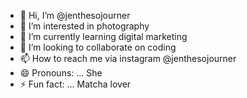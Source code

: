 - 👋 Hi, I’m @jenthesojourner
- 👀 I’m interested in photography
- 🌱 I’m currently learning digital marketing
- 💞️ I’m looking to collaborate on coding
- 📫 How to reach me via instagram @jenthesojourner
- 😄 Pronouns: ... She
- ⚡ Fun fact: ... Matcha lover

<!---
jenthesojourner/jenthesojourner is a ✨ special ✨ repository because its `README.md` (this file) appears on your GitHub profile.
You can click the Preview link to take a look at your changes.
--->
